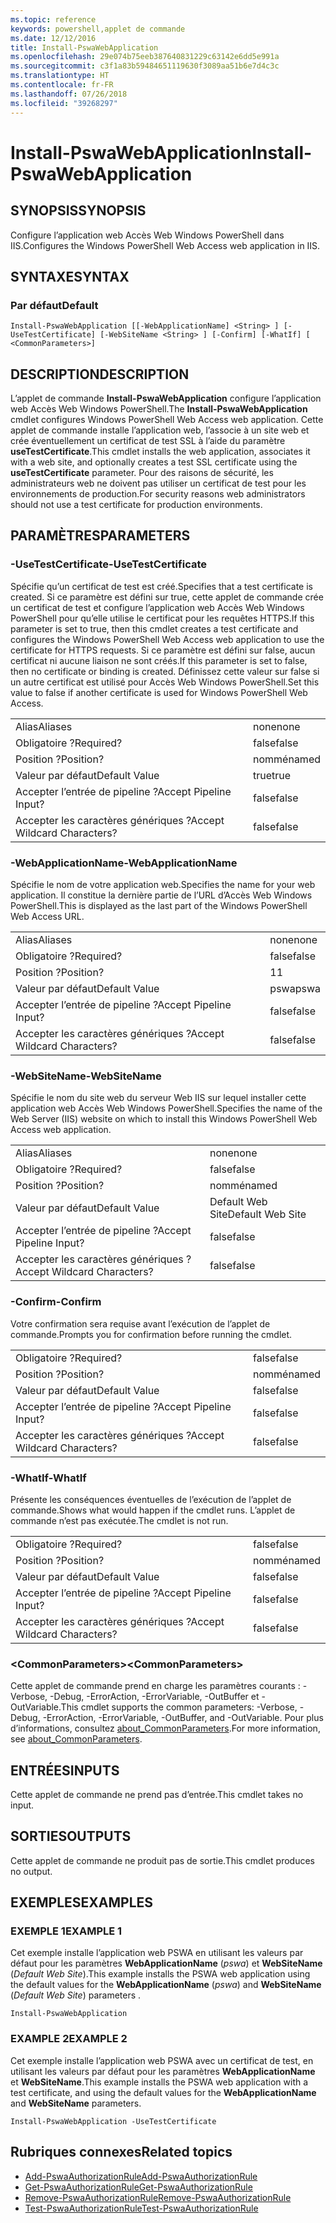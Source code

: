 ```yaml
---
ms.topic: reference
keywords: powershell,applet de commande
ms.date: 12/12/2016
title: Install-PswaWebApplication
ms.openlocfilehash: 29e074b75eeb387640831229c63142e6dd5e991a
ms.sourcegitcommit: c3f1a83b59484651119630f3089aa51b6e7d4c3c
ms.translationtype: HT
ms.contentlocale: fr-FR
ms.lasthandoff: 07/26/2018
ms.locfileid: "39268297"
---
```

# <a name="install-pswawebapplication"></a><span data-ttu-id="32963-103">Install-PswaWebApplication</span><span class="sxs-lookup"><span data-stu-id="32963-103">Install-PswaWebApplication</span></span>

## <a name="synopsis"></a><span data-ttu-id="32963-104">SYNOPSIS</span><span class="sxs-lookup"><span data-stu-id="32963-104">SYNOPSIS</span></span>

<span data-ttu-id="32963-105">Configure l’application web Accès Web Windows PowerShell dans IIS.</span><span class="sxs-lookup"><span data-stu-id="32963-105">Configures the Windows PowerShell Web Access web application in IIS.</span></span>

## <a name="syntax"></a><span data-ttu-id="32963-106">SYNTAXE</span><span class="sxs-lookup"><span data-stu-id="32963-106">SYNTAX</span></span>

### <a name="default"></a><span data-ttu-id="32963-107">Par défaut</span><span class="sxs-lookup"><span data-stu-id="32963-107">Default</span></span>
```
Install-PswaWebApplication [[-WebApplicationName] <String> ] [-UseTestCertificate] [-WebSiteName <String> ] [-Confirm] [-WhatIf] [ <CommonParameters>]
```

## <a name="description"></a><span data-ttu-id="32963-108">DESCRIPTION</span><span class="sxs-lookup"><span data-stu-id="32963-108">DESCRIPTION</span></span>

<span data-ttu-id="32963-109">L’applet de commande **Install-PswaWebApplication** configure l’application web Accès Web Windows PowerShell.</span><span class="sxs-lookup"><span data-stu-id="32963-109">The **Install-PswaWebApplication** cmdlet configures Windows PowerShell Web Access web application.</span></span>
<span data-ttu-id="32963-110">Cette applet de commande installe l’application web, l’associe à un site web et crée éventuellement un certificat de test SSL à l’aide du paramètre **useTestCertificate**.</span><span class="sxs-lookup"><span data-stu-id="32963-110">This cmdlet installs the web application, associates it with a web site, and optionally creates a test SSL certificate using the **useTestCertificate** parameter.</span></span> <span data-ttu-id="32963-111">Pour des raisons de sécurité, les administrateurs web ne doivent pas utiliser un certificat de test pour les environnements de production.</span><span class="sxs-lookup"><span data-stu-id="32963-111">For security reasons web administrators should not use a test certificate for production environments.</span></span>

## <a name="parameters"></a><span data-ttu-id="32963-112">PARAMÈTRES</span><span class="sxs-lookup"><span data-stu-id="32963-112">PARAMETERS</span></span>

### <a name="-usetestcertificate"></a><span data-ttu-id="32963-113">-UseTestCertificate</span><span class="sxs-lookup"><span data-stu-id="32963-113">-UseTestCertificate</span></span>

<span data-ttu-id="32963-114">Spécifie qu’un certificat de test est créé.</span><span class="sxs-lookup"><span data-stu-id="32963-114">Specifies that a test certificate is created.</span></span> <span data-ttu-id="32963-115">Si ce paramètre est défini sur true, cette applet de commande crée un certificat de test et configure l’application web Accès Web Windows PowerShell pour qu’elle utilise le certificat pour les requêtes HTTPS.</span><span class="sxs-lookup"><span data-stu-id="32963-115">If this parameter is set to true, then this cmdlet creates a test certificate and configures the Windows PowerShell Web Access web application to use the certificate for HTTPS requests.</span></span> <span data-ttu-id="32963-116">Si ce paramètre est défini sur false, aucun certificat ni aucune liaison ne sont créés.</span><span class="sxs-lookup"><span data-stu-id="32963-116">If this parameter is set to false, then no certificate or binding is created.</span></span> <span data-ttu-id="32963-117">Définissez cette valeur sur false si un autre certificat est utilisé pour Accès Web Windows PowerShell.</span><span class="sxs-lookup"><span data-stu-id="32963-117">Set this value to false if another certificate is used for Windows PowerShell Web Access.</span></span>

|||
|-|-|
| <span data-ttu-id="32963-118">Alias</span><span class="sxs-lookup"><span data-stu-id="32963-118">Aliases</span></span>                              | <span data-ttu-id="32963-119">none</span><span class="sxs-lookup"><span data-stu-id="32963-119">none</span></span>                                 |
| <span data-ttu-id="32963-120">Obligatoire ?</span><span class="sxs-lookup"><span data-stu-id="32963-120">Required?</span></span>                            | <span data-ttu-id="32963-121">false</span><span class="sxs-lookup"><span data-stu-id="32963-121">false</span></span>                                |
| <span data-ttu-id="32963-122">Position ?</span><span class="sxs-lookup"><span data-stu-id="32963-122">Position?</span></span>                            | <span data-ttu-id="32963-123">nommé</span><span class="sxs-lookup"><span data-stu-id="32963-123">named</span></span>                                |
| <span data-ttu-id="32963-124">Valeur par défaut</span><span class="sxs-lookup"><span data-stu-id="32963-124">Default Value</span></span>                        | <span data-ttu-id="32963-125">true</span><span class="sxs-lookup"><span data-stu-id="32963-125">true</span></span>                                 |
| <span data-ttu-id="32963-126">Accepter l’entrée de pipeline ?</span><span class="sxs-lookup"><span data-stu-id="32963-126">Accept Pipeline Input?</span></span>               | <span data-ttu-id="32963-127">false</span><span class="sxs-lookup"><span data-stu-id="32963-127">false</span></span>                                |
| <span data-ttu-id="32963-128">Accepter les caractères génériques ?</span><span class="sxs-lookup"><span data-stu-id="32963-128">Accept Wildcard Characters?</span></span>          | <span data-ttu-id="32963-129">false</span><span class="sxs-lookup"><span data-stu-id="32963-129">false</span></span>                                |

### <a name="-webapplicationname"></a><span data-ttu-id="32963-130">-WebApplicationName</span><span class="sxs-lookup"><span data-stu-id="32963-130">-WebApplicationName</span></span>

<span data-ttu-id="32963-131">Spécifie le nom de votre application web.</span><span class="sxs-lookup"><span data-stu-id="32963-131">Specifies the name for your web application.</span></span> <span data-ttu-id="32963-132">Il constitue la dernière partie de l’URL d’Accès Web Windows PowerShell.</span><span class="sxs-lookup"><span data-stu-id="32963-132">This is displayed as the last part of the Windows PowerShell Web Access URL.</span></span>

|||
|-|-|
| <span data-ttu-id="32963-133">Alias</span><span class="sxs-lookup"><span data-stu-id="32963-133">Aliases</span></span>                              | <span data-ttu-id="32963-134">none</span><span class="sxs-lookup"><span data-stu-id="32963-134">none</span></span>                                 |
| <span data-ttu-id="32963-135">Obligatoire ?</span><span class="sxs-lookup"><span data-stu-id="32963-135">Required?</span></span>                            | <span data-ttu-id="32963-136">false</span><span class="sxs-lookup"><span data-stu-id="32963-136">false</span></span>                                |
| <span data-ttu-id="32963-137">Position ?</span><span class="sxs-lookup"><span data-stu-id="32963-137">Position?</span></span>                            | <span data-ttu-id="32963-138">1</span><span class="sxs-lookup"><span data-stu-id="32963-138">1</span></span>                                    |
| <span data-ttu-id="32963-139">Valeur par défaut</span><span class="sxs-lookup"><span data-stu-id="32963-139">Default Value</span></span>                        | <span data-ttu-id="32963-140">pswa</span><span class="sxs-lookup"><span data-stu-id="32963-140">pswa</span></span>                                 |
| <span data-ttu-id="32963-141">Accepter l’entrée de pipeline ?</span><span class="sxs-lookup"><span data-stu-id="32963-141">Accept Pipeline Input?</span></span>               | <span data-ttu-id="32963-142">false</span><span class="sxs-lookup"><span data-stu-id="32963-142">false</span></span>                                |
| <span data-ttu-id="32963-143">Accepter les caractères génériques ?</span><span class="sxs-lookup"><span data-stu-id="32963-143">Accept Wildcard Characters?</span></span>          | <span data-ttu-id="32963-144">false</span><span class="sxs-lookup"><span data-stu-id="32963-144">false</span></span>                                |

### <a name="-websitename"></a><span data-ttu-id="32963-145">-WebSiteName</span><span class="sxs-lookup"><span data-stu-id="32963-145">-WebSiteName</span></span>

<span data-ttu-id="32963-146">Spécifie le nom du site web du serveur Web IIS sur lequel installer cette application web Accès Web Windows PowerShell.</span><span class="sxs-lookup"><span data-stu-id="32963-146">Specifies the name of the Web Server (IIS) website on which to install this Windows PowerShell Web Access web application.</span></span>

|||
|-|-|
| <span data-ttu-id="32963-147">Alias</span><span class="sxs-lookup"><span data-stu-id="32963-147">Aliases</span></span>                              | <span data-ttu-id="32963-148">none</span><span class="sxs-lookup"><span data-stu-id="32963-148">none</span></span>                                 |
| <span data-ttu-id="32963-149">Obligatoire ?</span><span class="sxs-lookup"><span data-stu-id="32963-149">Required?</span></span>                            | <span data-ttu-id="32963-150">false</span><span class="sxs-lookup"><span data-stu-id="32963-150">false</span></span>                                |
| <span data-ttu-id="32963-151">Position ?</span><span class="sxs-lookup"><span data-stu-id="32963-151">Position?</span></span>                            | <span data-ttu-id="32963-152">nommé</span><span class="sxs-lookup"><span data-stu-id="32963-152">named</span></span>                                |
| <span data-ttu-id="32963-153">Valeur par défaut</span><span class="sxs-lookup"><span data-stu-id="32963-153">Default Value</span></span>                        | <span data-ttu-id="32963-154">Default Web Site</span><span class="sxs-lookup"><span data-stu-id="32963-154">Default Web Site</span></span>                     |
| <span data-ttu-id="32963-155">Accepter l’entrée de pipeline ?</span><span class="sxs-lookup"><span data-stu-id="32963-155">Accept Pipeline Input?</span></span>               | <span data-ttu-id="32963-156">false</span><span class="sxs-lookup"><span data-stu-id="32963-156">false</span></span>                                |
| <span data-ttu-id="32963-157">Accepter les caractères génériques ?</span><span class="sxs-lookup"><span data-stu-id="32963-157">Accept Wildcard Characters?</span></span>          | <span data-ttu-id="32963-158">false</span><span class="sxs-lookup"><span data-stu-id="32963-158">false</span></span>                                |

### <a name="-confirm"></a><span data-ttu-id="32963-159">-Confirm</span><span class="sxs-lookup"><span data-stu-id="32963-159">-Confirm</span></span>

<span data-ttu-id="32963-160">Votre confirmation sera requise avant l’exécution de l’applet de commande.</span><span class="sxs-lookup"><span data-stu-id="32963-160">Prompts you for confirmation before running the cmdlet.</span></span>

|||
|-|-|
| <span data-ttu-id="32963-161">Obligatoire ?</span><span class="sxs-lookup"><span data-stu-id="32963-161">Required?</span></span>                            | <span data-ttu-id="32963-162">false</span><span class="sxs-lookup"><span data-stu-id="32963-162">false</span></span>                                |
| <span data-ttu-id="32963-163">Position ?</span><span class="sxs-lookup"><span data-stu-id="32963-163">Position?</span></span>                            | <span data-ttu-id="32963-164">nommé</span><span class="sxs-lookup"><span data-stu-id="32963-164">named</span></span>                                |
| <span data-ttu-id="32963-165">Valeur par défaut</span><span class="sxs-lookup"><span data-stu-id="32963-165">Default Value</span></span>                        | <span data-ttu-id="32963-166">false</span><span class="sxs-lookup"><span data-stu-id="32963-166">false</span></span>                                |
| <span data-ttu-id="32963-167">Accepter l’entrée de pipeline ?</span><span class="sxs-lookup"><span data-stu-id="32963-167">Accept Pipeline Input?</span></span>               | <span data-ttu-id="32963-168">false</span><span class="sxs-lookup"><span data-stu-id="32963-168">false</span></span>                                |
| <span data-ttu-id="32963-169">Accepter les caractères génériques ?</span><span class="sxs-lookup"><span data-stu-id="32963-169">Accept Wildcard Characters?</span></span>          | <span data-ttu-id="32963-170">false</span><span class="sxs-lookup"><span data-stu-id="32963-170">false</span></span>                                |

### <a name="-whatif"></a><span data-ttu-id="32963-171">-WhatIf</span><span class="sxs-lookup"><span data-stu-id="32963-171">-WhatIf</span></span>

<span data-ttu-id="32963-172">Présente les conséquences éventuelles de l’exécution de l’applet de commande.</span><span class="sxs-lookup"><span data-stu-id="32963-172">Shows what would happen if the cmdlet runs.</span></span>
<span data-ttu-id="32963-173">L’applet de commande n’est pas exécutée.</span><span class="sxs-lookup"><span data-stu-id="32963-173">The cmdlet is not run.</span></span>

|||
|-|-|
| <span data-ttu-id="32963-174">Obligatoire ?</span><span class="sxs-lookup"><span data-stu-id="32963-174">Required?</span></span>                            | <span data-ttu-id="32963-175">false</span><span class="sxs-lookup"><span data-stu-id="32963-175">false</span></span>                                |
| <span data-ttu-id="32963-176">Position ?</span><span class="sxs-lookup"><span data-stu-id="32963-176">Position?</span></span>                            | <span data-ttu-id="32963-177">nommé</span><span class="sxs-lookup"><span data-stu-id="32963-177">named</span></span>                                |
| <span data-ttu-id="32963-178">Valeur par défaut</span><span class="sxs-lookup"><span data-stu-id="32963-178">Default Value</span></span>                        | <span data-ttu-id="32963-179">false</span><span class="sxs-lookup"><span data-stu-id="32963-179">false</span></span>                                |
| <span data-ttu-id="32963-180">Accepter l’entrée de pipeline ?</span><span class="sxs-lookup"><span data-stu-id="32963-180">Accept Pipeline Input?</span></span>               | <span data-ttu-id="32963-181">false</span><span class="sxs-lookup"><span data-stu-id="32963-181">false</span></span>                                |
| <span data-ttu-id="32963-182">Accepter les caractères génériques ?</span><span class="sxs-lookup"><span data-stu-id="32963-182">Accept Wildcard Characters?</span></span>          | <span data-ttu-id="32963-183">false</span><span class="sxs-lookup"><span data-stu-id="32963-183">false</span></span>                                |

### <a name="ltcommonparametersgt"></a><span data-ttu-id="32963-184">&lt;CommonParameters&gt;</span><span class="sxs-lookup"><span data-stu-id="32963-184">&lt;CommonParameters&gt;</span></span>

<span data-ttu-id="32963-185">Cette applet de commande prend en charge les paramètres courants : -Verbose, -Debug, -ErrorAction, -ErrorVariable, -OutBuffer et -OutVariable.</span><span class="sxs-lookup"><span data-stu-id="32963-185">This cmdlet supports the common parameters: -Verbose, -Debug, -ErrorAction, -ErrorVariable, -OutBuffer, and -OutVariable.</span></span> <span data-ttu-id="32963-186">Pour plus d’informations, consultez [about_CommonParameters](http://go.microsoft.com/fwlink/p/?LinkID=113216).</span><span class="sxs-lookup"><span data-stu-id="32963-186">For more information, see [about_CommonParameters](http://go.microsoft.com/fwlink/p/?LinkID=113216).</span></span>

## <a name="inputs"></a><span data-ttu-id="32963-187">ENTRÉES</span><span class="sxs-lookup"><span data-stu-id="32963-187">INPUTS</span></span>

<span data-ttu-id="32963-188">Cette applet de commande ne prend pas d’entrée.</span><span class="sxs-lookup"><span data-stu-id="32963-188">This cmdlet takes no input.</span></span>

## <a name="outputs"></a><span data-ttu-id="32963-189">SORTIES</span><span class="sxs-lookup"><span data-stu-id="32963-189">OUTPUTS</span></span>

<span data-ttu-id="32963-190">Cette applet de commande ne produit pas de sortie.</span><span class="sxs-lookup"><span data-stu-id="32963-190">This cmdlet produces no output.</span></span>

## <a name="examples"></a><span data-ttu-id="32963-191">EXEMPLES</span><span class="sxs-lookup"><span data-stu-id="32963-191">EXAMPLES</span></span>

### <a name="example-1"></a><span data-ttu-id="32963-192">EXEMPLE 1</span><span class="sxs-lookup"><span data-stu-id="32963-192">EXAMPLE 1</span></span>

<span data-ttu-id="32963-193">Cet exemple installe l’application web PSWA en utilisant les valeurs par défaut pour les paramètres **WebApplicationName** (*pswa*) et **WebSiteName** (*Default Web Site*).</span><span class="sxs-lookup"><span data-stu-id="32963-193">This example installs the PSWA web application using the default values for the **WebApplicationName** (*pswa*) and **WebSiteName** (*Default Web Site*) parameters .</span></span>

```
Install-PswaWebApplication
```

### <a name="example-2"></a><span data-ttu-id="32963-194">EXAMPLE 2</span><span class="sxs-lookup"><span data-stu-id="32963-194">EXAMPLE 2</span></span>

<span data-ttu-id="32963-195">Cet exemple installe l’application web PSWA avec un certificat de test, en utilisant les valeurs par défaut pour les paramètres **WebApplicationName** et **WebSiteName**.</span><span class="sxs-lookup"><span data-stu-id="32963-195">This example installs the PSWA web application with a test certificate, and using the default values for the **WebApplicationName** and **WebSiteName** parameters.</span></span>

```
Install-PswaWebApplication -UseTestCertificate
```

## <a name="related-topics"></a><span data-ttu-id="32963-196">Rubriques connexes</span><span class="sxs-lookup"><span data-stu-id="32963-196">Related topics</span></span>

- [<span data-ttu-id="32963-197">Add-PswaAuthorizationRule</span><span class="sxs-lookup"><span data-stu-id="32963-197">Add-PswaAuthorizationRule</span></span>](add-pswaauthorizationrule.md)
- [<span data-ttu-id="32963-198">Get-PswaAuthorizationRule</span><span class="sxs-lookup"><span data-stu-id="32963-198">Get-PswaAuthorizationRule</span></span>](get-pswaauthorizationrule.md)
- [<span data-ttu-id="32963-199">Remove-PswaAuthorizationRule</span><span class="sxs-lookup"><span data-stu-id="32963-199">Remove-PswaAuthorizationRule</span></span>](remove-pswaauthorizationrule.md)
- [<span data-ttu-id="32963-200">Test-PswaAuthorizationRule</span><span class="sxs-lookup"><span data-stu-id="32963-200">Test-PswaAuthorizationRule</span></span>](test-pswaauthorizationrule.md)